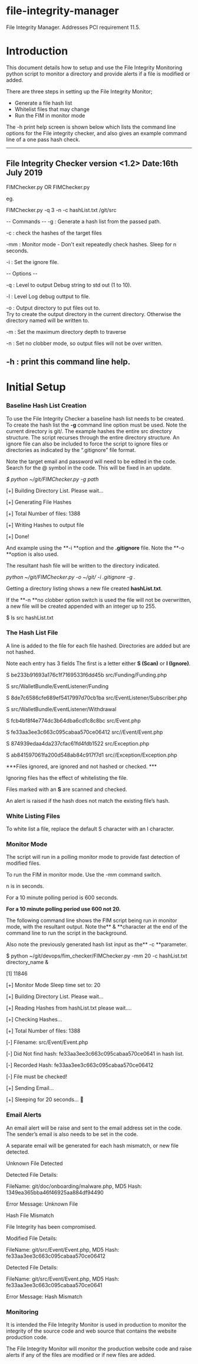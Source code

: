# file-integrity-manager
File Integrity Manager. Addresses PCI requirement 11.5.

# Introduction

This document details how to setup and use the File Integrity Monitoring python script to monitor a directory and provide alerts if a file is modified or added.

There are three steps in setting up the File Integrity Monitor;
- Generate a file hash list
- Whitelist files that may change
- Run the FIM in monitor mode

The -h print help screen is shown below which lists the command line options for the File integrity checker, and also gives an example command line of a one pass hash check.


----
 File Integrity Checker version <1.2> Date:16th July 2019
------
  FIMChecker.py <options> <target dir name> OR FIMChecker.py <options>

  eg.

  FIMChecker.py -q 3 -n -c hashList.txt /git/src

 -- Commands --
   -g : Generate a hash list from the passed path.

   -c <check file name> : check the hashes of the target files

   -mm <n> : Monitor mode - Don't exit repeatedly check hashes. Sleep for
       n seconds.

   -i <filename and path> : Set the ignore file.

 -- Options --

   -q <n> : Level to output Debug string to std out (1 to 10).

   -l <n> : Level Log debug outtput to file.

   -o <output directory path> : Output directory to put files out to.              
		Try to create the output directory in the current directory.
		Otherwise the directory named will be written to.

   -m <n> : Set the maximum directory depth to traverse

   -n : Set no clobber mode, so output files will not be over written.

   -h : print this command line help.
---





# Initial Setup

### Baseline Hash List Creation


To use the File Integrity Checker a baseline hash list needs to be created. To create the hash list the **-g** command line option must be used. Note the current directory is git/. 
The example hashes the entire src directory structure. The script recurses through the entire directory structure.
An ignore file can also be included to force the script to ignore files or directories as indicated by the “.gitignore” file format.

Note the target email and password will need to be edited in the code. Search for the @ symbol in the code. This will be fixed in an update.


*$ python ~/git/FIMChecker.py -g path*

[+] Building Directory List. Please wait...

[+] Generating File Hashes

[+] Total Number of files: 1388

[+] Writing Hashes to output file

[+] Done!

And example using the **-i **option and the **.gitignore** file. Note the **-o **option is also used. 

The resultant hash file will be written to the directory indicated.
 
*python ~/git/FIMChecker.py -o ~/git/ -i .gitignore -g .*
 

Getting a directory listing shows a new file created **hashList.txt**. 

If the **-n **no clobber option switch is used the file will not be overwritten, a new file will be created appended with an integer up to 255.

$ ls
src				hashList.txt	

### The Hash List File



A line is added to the file for each file hashed. 
Directories are added but are not hashed.

Note each entry has 3 fields The first is a letter either **S (Scan)** or **I (Ignore)**.

S be233b91693a176c1f7169533f6dd45b src/Funding/Funding.php

S  src/WalletBundle/EventListener/Funding

S 8de7c6586cfe689ef5417997d70cb1ba src/EventListener/Subscriber.php

S  src/WalletBundle/EventListener/Withdrawal

S fcb4bf8f4e774dc3b64dba6cd1c8c8bc src/Event.php

S fe33aa3ee3c663c095cabaa570ce06412 src//Event/Event.php

S 874939edaa4da237cfac61fd4fdb1522 src/Exception.php

S ab841597061fa200d548ab84c917f7d1 src//Exception/Exception.php


***Files ignored, are ignored and not hashed or checked. ***

Ignoring files has the effect of whitelisting the file.

Files marked with an **S** are scanned and checked. 

An alert is raised if the hash does not match the existing file’s hash.
### White Listing Files

To white list a file, replace the default S character with an I character.


### Monitor Mode

The script will run in a polling monitor mode to provide fast detection of modified files.

To run the FIM in monitor mode. Use the -mm <n> command switch.

n is in seconds. 

For a 10 minute polling period is 600 seconds.

**For a 10 minute polling period use 600 not 20.**

The following command line shows the FIM script being run in monitor mode, with the resultant output. Note the** & **character at the end of the command line to run the script in the background.

Also note the previously generated hash list input as the** -c **parameter.

$ python ~/git/devops/fim_checker/FIMChecker.py -mm 20 -c hashList.txt directory_name &

[1] 11846

[+] Monitor Mode Sleep time set to: 20

[+] Building Directory List. Please wait...

[+] Reading Hashes from hashList.txt please wait....

[+] Checking Hashes...

[+] Total Number of files: 1388

[-] Filename: src/Event/Event.php

[-] Did Not find hash: fe33aa3ee3c663c095cabaa570ce0641 in hash list.

[-] Recorded Hash: fe33aa3ee3c663c095cabaa570ce06412

[-] File must be checked!

[+] Sending Email...

[+] Sleeping for 20 seconds...

### Email Alerts

An email alert will be raise and sent to the email address set in the code. The sender’s email is also needs to be set in the code.

A separate email will be generated for each hash mismatch, or new file detected.

Unknown File Detected

Detected File Details: 

FileName: git/doc/onboarding/malware.php, MD5 Hash: 1349ea365bba46f46925aa884df94490 
 
Error Message: Unknown File

Hash File Mismatch

File Integrity has been compromised.
 
Modified File Details:

FileName: git/src/Event/Event.php, MD5 Hash: fe33aa3ee3c663c095cabaa570ce06412 

 
Detected File Details:

FileName: git/src/Event/Event.php, MD5 Hash: fe33aa3ee3c663c095cabaa570ce0641 
 
Error Message: Hash Mismatch

### Monitoring

It is intended the File Integrity Monitor is used in production to monitor the integrity of the source code and web source that contains the website production code. 

The File Integrity Monitor will monitor the production website code and raise alerts if any of the files are modified or if new files are added.

